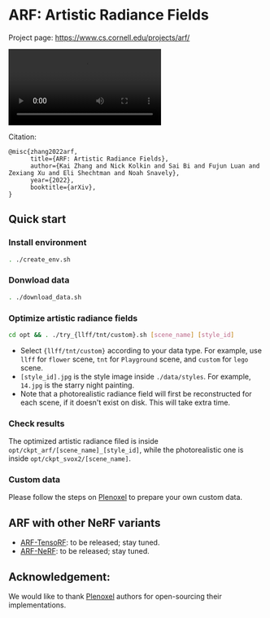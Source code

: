 # ARF: Artistic Radiance Fields

Project page: <https://www.cs.cornell.edu/projects/arf/>

![](./resources/ARF.mov)


Citation:
```
@misc{zhang2022arf,
      title={ARF: Artistic Radiance Fields}, 
      author={Kai Zhang and Nick Kolkin and Sai Bi and Fujun Luan and Zexiang Xu and Eli Shechtman and Noah Snavely},
      year={2022},
      booktitle={arXiv},
}
```

## Quick start

### Install environment
```bash
. ./create_env.sh
```
### Donwload data
```bash
. ./download_data.sh
```
### Optimize artistic radiance fields
```bash
cd opt && . ./try_{llff/tnt/custom}.sh [scene_name] [style_id]
```
* Select ```{llff/tnt/custom}``` according to your data type. For example, use ```llff``` for ```flower``` scene, ```tnt``` for ```Playground``` scene, and ```custom``` for ```lego``` scene. 
* ```[style_id].jpg``` is the style image inside ```./data/styles```. For example, ```14.jpg``` is the starry night painting.
* Note that a photorealistic radiance field will first be reconstructed for each scene, if it doesn't exist on disk. This will take extra time.

### Check results
The optimized artistic radiance filed is inside ```opt/ckpt_arf/[scene_name]_[style_id]```, while the photorealistic one is inside ```opt/ckpt_svox2/[scene_name]```.

### Custom data
Please follow the steps on [Plenoxel](https://github.com/sxyu/svox2)  to prepare your own custom data.

## ARF with other NeRF variants
* [ARF-TensoRF](): to be released; stay tuned.
* [ARF-NeRF](): to be released; stay tuned.

## Acknowledgement:
We would like to thank [Plenoxel](https://github.com/sxyu/svox2) authors for open-sourcing their implementations.
